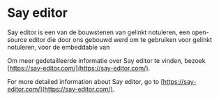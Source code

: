 # Say editor

Say editor is een van de bouwstenen van gelinkt notuleren, een open-source editor die door ons gebouwd werd om te gebruiken voor gelinkt notuleren, voor de embeddable van 

Om meer gedetailleerde informatie over Say editor te vinden, bezoek [https://say-editor.com/](https://say-editor.com/).

For more detailed information about Say editor, go to [https://say-editor.com/](https://say-editor.com/).

